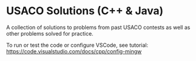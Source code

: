 # USACO Solutions (C++ & Java)
A collection of solutions to problems from past USACO contests as well as other problems
solved for practice.

To run or test the code or configure VSCode, see tutorial: https://code.visualstudio.com/docs/cpp/config-mingw
